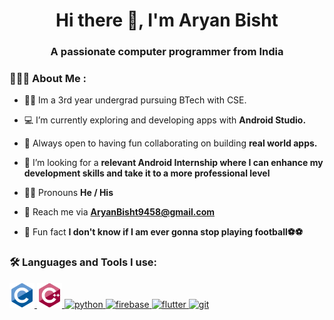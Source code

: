 <h1 align="center">Hi there 👋, I'm Aryan Bisht</h1>
<h3 align="center">A passionate computer programmer from India</h3>


<h3 align="left">👩🏻‍💻 About Me :</h3>

-  🙋‍♀️ Im a 3rd year undergrad pursuing BTech with CSE.

- 💻  I’m currently exploring and developing apps with **Android Studio.**

- 🤝 Always open to having fun collaborating on building **real world apps.**

- 🎯 I’m looking for a **relevant Android Internship where I can enhance my development skills and take it to a more professional level**

- 👩🏻 Pronouns **He / His**

- 📧 Reach me via **AryanBisht9458@gmail.com**

- 🌈 Fun fact **I don't know if I am ever gonna stop playing football⚽⚽**


<h3 align="left">🛠 Languages and Tools I use:</h3>
<p align="left"> <a href="https://www.cprogramming.com/" target="_blank"> <img src="https://raw.githubusercontent.com/devicons/devicon/master/icons/c/c-original.svg" alt="c" width="40" height="40"/> </a> <a href="https://www.w3schools.com/cpp/" target="_blank"> 
<img src="https://raw.githubusercontent.com/devicons/devicon/master/icons/cplusplus/cplusplus-original.svg" alt="cplusplus" width="40" height="40"/> </a> 
<a href="https://www.python.org/" target="_blank"> <img src="https://www.vectorlogo.zone/util/preview.html?image=/logos/python/python-icon.svg" alt="python" width="40" height="40"/> </a> 
<a href="https://firebase.google.com/" target="_blank"> <img src="https://www.vectorlogo.zone/logos/firebase/firebase-icon.svg" alt="firebase" width="40" height="40"/> </a> 
<a href="https://developer.android.com/" target="_blank"> <img src="https://www.vectorlogo.zone/logos/android/android-icon.svg" alt="flutter" width="40" height="40"/> </a> 
<a href="https://git-scm.com/" target="_blank"> <img src="https://www.vectorlogo.zone/logos/git-scm/git-scm-icon.svg" alt="git" width="40" height="40"/> </a> </p>
